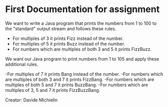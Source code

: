 # First Documentation for assignment

We want to write a Java program that prints the numbers from 1 to 100 to the "standard" output stream and follows these rules.

   - For multiples of 3 it prints Fizz instead of the number.
   - For multiples of 5 it prints Buzz instead of the number.
   - For numbers which are multiples of both 3 and 5 it prints FizzBuzz.

We want our Java program to print numbers from 1 to 105 and apply these additional rules.

   -For multiples of 7 it prints Bang instead of the number.
   -For numbers which are multiples of both 3 and 7 it prints FizzBang.
   -For numbers which are multiples of both 5 and 7 it prints BuzzBang.
   -For numbers which are multiples of 3, 5 and 7 it prints FizzBuzzBang.

Creator: Davide Michielin

